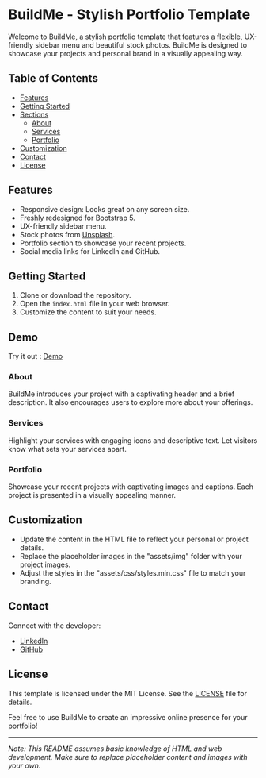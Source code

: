 # BuildMe - Stylish Portfolio Template

Welcome to BuildMe, a stylish portfolio template that features a flexible, UX-friendly sidebar menu and beautiful stock photos. BuildMe is designed to showcase your projects and personal brand in a visually appealing way.

## Table of Contents
- [Features](#features)
- [Getting Started](#getting-started)
- [Sections](#sections)
  - [About](#about)
  - [Services](#services)
  - [Portfolio](#portfolio)
- [Customization](#customization)
- [Contact](#contact)
- [License](#license)

## Features
- Responsive design: Looks great on any screen size.
- Freshly redesigned for Bootstrap 5.
- UX-friendly sidebar menu.
- Stock photos from [Unsplash](https://unsplash.com/).
- Portfolio section to showcase your recent projects.
- Social media links for LinkedIn and GitHub.

## Getting Started
1. Clone or download the repository.
2. Open the `index.html` file in your web browser.
3. Customize the content to suit your needs.

## Demo
Try it out : [Demo](https://buildme.vercel.app)

### About
BuildMe introduces your project with a captivating header and a brief description. It also encourages users to explore more about your offerings.

### Services
Highlight your services with engaging icons and descriptive text. Let visitors know what sets your services apart.

### Portfolio
Showcase your recent projects with captivating images and captions. Each project is presented in a visually appealing manner.

## Customization
- Update the content in the HTML file to reflect your personal or project details.
- Replace the placeholder images in the "assets/img" folder with your project images.
- Adjust the styles in the "assets/css/styles.min.css" file to match your branding.

## Contact
Connect with the developer:
- [LinkedIn](https://www.linkedin.com/in/john-paul-572496278/)
- [GitHub](https://github.com/RJohnPaul)

## License
This template is licensed under the MIT License. See the [LICENSE](LICENSE) file for details.

Feel free to use BuildMe to create an impressive online presence for your portfolio!

---

*Note: This README assumes basic knowledge of HTML and web development. Make sure to replace placeholder content and images with your own.*
